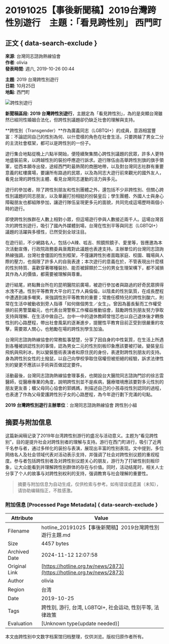 # 20191025【事後新聞稿】2019台灣跨性別遊行　主題：「看見跨性別」 西門町

## 正文 { data-search-exclude }


**來源**: 台灣同志諮詢熱線協會  
**作者**: olivia  
**發表時間**: 週六, 2019-10-26 00:44  

**主題**: 2019 台灣跨性別遊行  
**日期**: 10月25日  
**地點**: 西門町  

![跨性別遊行](https://hotline.org.tw/sites/hotline.org.tw/files/styles/width1140/public/field_insert_news/IMG_3133s.jpg?itok=zlSt2S-v)

**新聞稿區段:**
**2019 台灣跨性別遊行**，主題定為「看見跨性別」，為的是突顯台灣雖然已經同性婚姻合法化，但跨性別議題卻仍缺乏社會的理解與支持。

**跨性別（Transgender）**作為廣義同志（LGBTQI+）的成員，意涵相當豐富：不論認同自己的性別為何、以什麼樣的角色在社會生活，只要跨越了男女二分的主流社會框架，都可以是跨性別的一份子。

遊行集合地點從晚上六點半開始，便陸續聚集關心跨性別議題的民眾，許多人更特地盛裝前來，以跨越性別的裝扮呼應遊行訴求。遊行隊伍由高舉跨性別旗的旗手領軍，從西本願寺出發，途經西門町最熱鬧的商圈地帶，以及對台灣同志社群有重要意義的紅樓廣場，要讓所有路過的民眾，以及為同志大遊行前來觀光的國外友人，看見台灣的跨性別主體、看見台灣同志運動的活力與多元。

遊行的參加者，除了跨性別朋友和性別團體之外，還包括不少非跨性別、但關心跨性別議題的同志朋友，以及華麗打扮相挺的扮裝皇后；學生團體、外國人士與身心障礙朋友也都組隊參加，讓遊行隊伍呈現更多元的面貌，共同完成這場歷時兩個小時的遊行。

即使跨性別族群在人數上相對小眾，但這場遊行參與人數接近兩千人。這場台灣首次的跨性別遊行，吸引了國內外媒體到場，台灣在性別平等與同志（LGBTQI+）議題的活躍與多樣性，已然受到全球注目。

在遊行前，不少網路名人，包括小A辣、呱吉、照鏡照鏡子、愛里等，皆應邀為本次活動宣傳，行政院政務委員唐鳳對此議題也表達支持。主辦單位的台灣同志諮詢熱線強調，台灣社會僵固的性別框架，不僅讓跨性別者面臨家庭、校園、職場與人際的壓力，也侷限了許多人的自我表達；本次遊行的意義在於，不管表現出什麼樣的性別特質、喜歡穿著哪種裝扮、能否被歸類於二分的男女生理架構下，都不減損其作為人的價值，都需要被理解與尊重。

遊行結尾，終點舞台所在的昆明醫院前廣場，被遊行參加者與路過的好奇民眾擠得水洩不通。性別平等教育大平台的工作人員倫倫，以陰柔的性別氣質，在成長歷程中遭遇到諸多嘲笑，來強調性別平等教育的重要；常擔任模特兒的跨性別酸六，則常在生活中被動收到旁人指導「如何做個男生／女生」。曾因為蓄長髮而工作權受損的前男警葉繼元，也代表台灣警察工作權益推動協會，鼓勵跨性別朋友努力爭取支持與理解、在生活中做自己。台中一中的退休教師曾愷芯也以自己退休後才轉換性別的心路歷程，帶出社會風氣的逐漸進步，提醒性平教育目前正受到很嚴重的攻擊，需要眾人關心，也勉勵在場的跨性別學生加油。

台灣同志諮詢熱線協會的常務監事楚楚，分享了因自身的中性氣質，在生活上所遇到各種被誤認性別的事情，認為男女二元的性別刻板印象應該要被打破。變裝皇后飛帆與飛利冰，則以變裝藝術表演者和原住民的身份，表達對跨性別朋友的支持。身為跨性別女性的土撥鼠，以自己向學校爭取住宿權但被拒絕的經驗，訴求法律性別的變更不應該以手術與否做認定要件。

活動最後，台灣同志諮詢熱線協會理事長，也開設台大醫院同志諮詢門診的徐志雲醫師，從醫療專業的角度，說明跨性別並不是疾病，醫療環境應該要對多元性別的朋友更友善；櫃父母同心協會的郭媽媽，則描述自己的小孩尋找性別認同的過程，也表達了作為父母愛護跨性別子女的心路歷程，為今年遊行劃下完滿的句點。

**2019 台灣跨性別遊行主辦單位**：台灣同志諮詢熱線協會 跨性別小組

## 摘要与附加信息

<!-- tcd_abstract -->
这篇新闻稿记录了2019年台湾跨性别游行的盛况与活动意义。主题为“看见跨性别”，目的是提升社会对跨性别者的理解与支持。游行在西门町进行，吸引了近两千名参与者，通过多样化的装扮与表演，展现出丰富的性别表现。文中提到，多位网络名人及社会领域代表对活动表示支持，并强调了社会对跨性别议题的重视程度。参与者包括跨性别者及对跨性别议题关心的朋友，游行为了打破性别刻板印象，让大众能看到并理解跨性别群体的存在与价值。同时，活动结尾时，相关人士分享了个人的故事与对跨性别权利的支持，强调教育与社会理解的重要性。
<!-- tcd_abstract_end -->

> 摘要与附加信息为自动生成，仅供检索与参考。如有错误或遗漏（未知），请协助编辑指正，不胜感激。

### 附加信息 [Processed Page Metadata] { data-search-exclude }

| Attribute       | Value                                  |
|-----------------|----------------------------------------|
| Filename        | hotline_20191025【事後新聞稿】2019台灣跨性別遊行主題.md                             |
| Size            | 4457 bytes                           |
| Archived Date   | 2024-11-12 12:07:58                             |
| Original Link   | [https://hotline.org.tw/news/2873](https://hotline.org.tw/news/2873)                       |
| Author          | olivia                               |
| Region          | 台湾                               |
| Date            | 2019-10-25                                 |
| Tags            | 跨性别, 游行, 台湾, LGBTQI+, 社会运动, 性别平等, 法律政策                                 |
| Evaluation            | [Unknown type(update needed)]                                 |
<!-- tcd_table_end -->

本文由跨性别中文数字档案馆归档整理，仅供浏览。版权归原作者所有。
